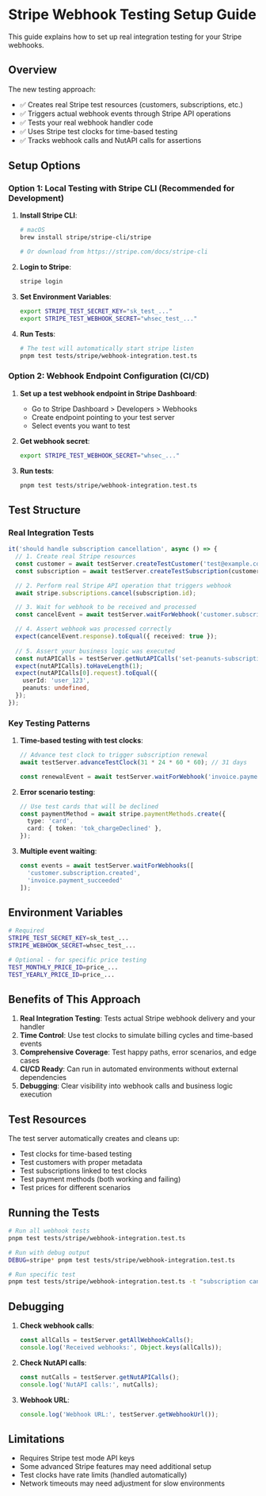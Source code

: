 # Stripe Webhook Testing Setup Guide

This guide explains how to set up real integration testing for your Stripe webhooks.

## Overview

The new testing approach:
- ✅ Creates real Stripe test resources (customers, subscriptions, etc.)
- ✅ Triggers actual webhook events through Stripe API operations
- ✅ Tests your real webhook handler code
- ✅ Uses Stripe test clocks for time-based testing
- ✅ Tracks webhook calls and NutAPI calls for assertions

## Setup Options

### Option 1: Local Testing with Stripe CLI (Recommended for Development)

1. **Install Stripe CLI**:
   ```bash
   # macOS
   brew install stripe/stripe-cli/stripe
   
   # Or download from https://stripe.com/docs/stripe-cli
   ```

2. **Login to Stripe**:
   ```bash
   stripe login
   ```

3. **Set Environment Variables**:
   ```bash
   export STRIPE_TEST_SECRET_KEY="sk_test_..."
   export STRIPE_TEST_WEBHOOK_SECRET="whsec_test_..."
   ```

4. **Run Tests**:
   ```bash
   # The test will automatically start stripe listen
   pnpm test tests/stripe/webhook-integration.test.ts
   ```

### Option 2: Webhook Endpoint Configuration (CI/CD)

1. **Set up a test webhook endpoint in Stripe Dashboard**:
   - Go to Stripe Dashboard > Developers > Webhooks
   - Create endpoint pointing to your test server
   - Select events you want to test

2. **Get webhook secret**:
   ```bash
   export STRIPE_TEST_WEBHOOK_SECRET="whsec_..."
   ```

3. **Run tests**:
   ```bash
   pnpm test tests/stripe/webhook-integration.test.ts
   ```

## Test Structure

### Real Integration Tests

```typescript
it('should handle subscription cancellation', async () => {
  // 1. Create real Stripe resources
  const customer = await testServer.createTestCustomer('test@example.com', { userId: 'user_123' });
  const subscription = await testServer.createTestSubscription(customer.id, priceId);

  // 2. Perform real Stripe API operation that triggers webhook
  await stripe.subscriptions.cancel(subscription.id);

  // 3. Wait for webhook to be received and processed
  const cancelEvent = await testServer.waitForWebhook('customer.subscription.deleted');

  // 4. Assert webhook was processed correctly
  expect(cancelEvent.response).toEqual({ received: true });
  
  // 5. Assert your business logic was executed
  const nutAPICalls = testServer.getNutAPICalls('set-peanuts-subscription');
  expect(nutAPICalls).toHaveLength(1);
  expect(nutAPICalls[0].request).toEqual({
    userId: 'user_123',
    peanuts: undefined,
  });
});
```

### Key Testing Patterns

1. **Time-based testing with test clocks**:
   ```typescript
   // Advance test clock to trigger subscription renewal
   await testServer.advanceTestClock(31 * 24 * 60 * 60); // 31 days
   
   const renewalEvent = await testServer.waitForWebhook('invoice.payment_succeeded');
   ```

2. **Error scenario testing**:
   ```typescript
   // Use test cards that will be declined
   const paymentMethod = await stripe.paymentMethods.create({
     type: 'card',
     card: { token: 'tok_chargeDeclined' },
   });
   ```

3. **Multiple event waiting**:
   ```typescript
   const events = await testServer.waitForWebhooks([
     'customer.subscription.created',
     'invoice.payment_succeeded'
   ]);
   ```

## Environment Variables

```bash
# Required
STRIPE_TEST_SECRET_KEY=sk_test_...
STRIPE_WEBHOOK_SECRET=whsec_test_...

# Optional - for specific price testing
TEST_MONTHLY_PRICE_ID=price_...
TEST_YEARLY_PRICE_ID=price_...
```

## Benefits of This Approach

1. **Real Integration Testing**: Tests actual Stripe webhook delivery and your handler
2. **Time Control**: Use test clocks to simulate billing cycles and time-based events  
3. **Comprehensive Coverage**: Test happy paths, error scenarios, and edge cases
4. **CI/CD Ready**: Can run in automated environments without external dependencies
5. **Debugging**: Clear visibility into webhook calls and business logic execution

## Test Resources

The test server automatically creates and cleans up:
- Test clocks for time-based testing
- Test customers with proper metadata
- Test subscriptions linked to test clocks
- Test payment methods (both working and failing)
- Test prices for different scenarios

## Running the Tests

```bash
# Run all webhook tests
pnpm test tests/stripe/webhook-integration.test.ts

# Run with debug output
DEBUG=stripe* pnpm test tests/stripe/webhook-integration.test.ts

# Run specific test
pnpm test tests/stripe/webhook-integration.test.ts -t "subscription cancellation"
```

## Debugging

1. **Check webhook calls**:
   ```typescript
   const allCalls = testServer.getAllWebhookCalls();
   console.log('Received webhooks:', Object.keys(allCalls));
   ```

2. **Check NutAPI calls**:
   ```typescript
   const nutCalls = testServer.getNutAPICalls();
   console.log('NutAPI calls:', nutCalls);
   ```

3. **Webhook URL**:
   ```typescript
   console.log('Webhook URL:', testServer.getWebhookUrl());
   ```

## Limitations

- Requires Stripe test mode API keys
- Some advanced Stripe features may need additional setup
- Test clocks have rate limits (handled automatically)
- Network timeouts may need adjustment for slow environments